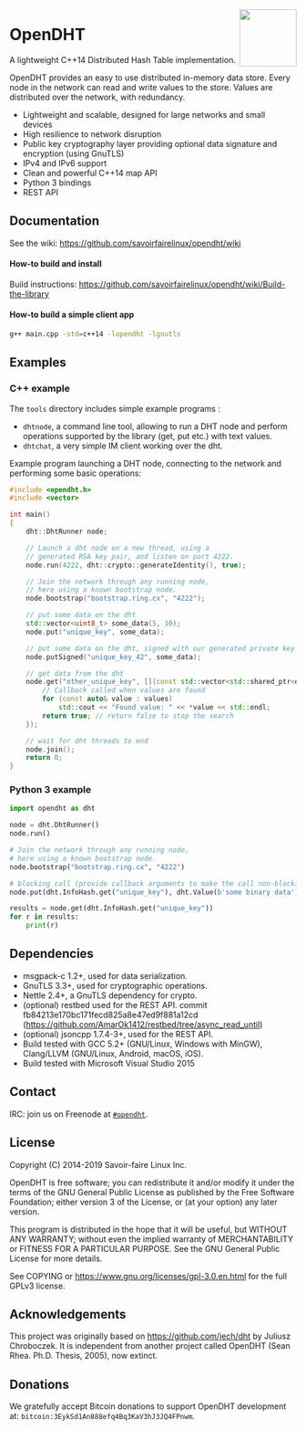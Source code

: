 <img src="https://raw.githubusercontent.com/savoirfairelinux/opendht/master/resources/opendht_logo_512.png" width="100" align="right">
<br>
<h1 style="margin-top:10px">
    <a id="user-content-opendht-" class="anchor" href="/savoirfairelinux/opendht/blob/master/README.md#opendht-" aria-hidden="true"></a>OpenDHT
</h1>

A lightweight C++14 Distributed Hash Table implementation.

OpenDHT provides an easy to use distributed in-memory data store.
Every node in the network can read and write values to the store.
Values are distributed over the network, with redundancy.

 * Lightweight and scalable, designed for large networks and small devices
 * High resilience to network disruption
 * Public key cryptography layer providing optional data signature and encryption (using GnuTLS)
 * IPv4 and IPv6 support
 * Clean and powerful C++14 map API
 * Python 3 bindings
 * REST API

## Documentation
See the wiki: <https://github.com/savoirfairelinux/opendht/wiki>

#### How-to build and install

Build instructions: <https://github.com/savoirfairelinux/opendht/wiki/Build-the-library>

#### How-to build a simple client app
```bash
g++ main.cpp -std=c++14 -lopendht -lgnutls
```

## Examples
### C++ example
The `tools` directory includes simple example programs :
* `dhtnode`, a command line tool, allowing to run a DHT node and perform operations supported by the library (get, put etc.) with text values.
* `dhtchat`, a very simple IM client working over the dht.

Example program launching a DHT node, connecting to the network and performing some basic operations:
```c++
#include <opendht.h>
#include <vector>

int main()
{
    dht::DhtRunner node;

    // Launch a dht node on a new thread, using a
    // generated RSA key pair, and listen on port 4222.
    node.run(4222, dht::crypto::generateIdentity(), true);

    // Join the network through any running node,
    // here using a known bootstrap node.
    node.bootstrap("bootstrap.ring.cx", "4222");

    // put some data on the dht
    std::vector<uint8_t> some_data(5, 10);
    node.put("unique_key", some_data);

    // put some data on the dht, signed with our generated private key
    node.putSigned("unique_key_42", some_data);

    // get data from the dht
    node.get("other_unique_key", [](const std::vector<std::shared_ptr<dht::Value>>& values) {
        // Callback called when values are found
        for (const auto& value : values)
            std::cout << "Found value: " << *value << std::endl;
        return true; // return false to stop the search
    });

    // wait for dht threads to end
    node.join();
    return 0;
}
```
### Python 3 example
```python
import opendht as dht

node = dht.DhtRunner()
node.run()

# Join the network through any running node,
# here using a known bootstrap node.
node.bootstrap("bootstrap.ring.cx", "4222")

# blocking call (provide callback arguments to make the call non-blocking)
node.put(dht.InfoHash.get("unique_key"), dht.Value(b'some binary data'))

results = node.get(dht.InfoHash.get("unique_key"))
for r in results:
    print(r)
```

## Dependencies
- msgpack-c 1.2+, used for data serialization.
- GnuTLS 3.3+, used for cryptographic operations.
- Nettle 2.4+, a GnuTLS dependency for crypto.
- (optional) restbed used for the REST API. commit fb84213e170bc171fecd825a8e47ed9f881a12cd (https://github.com/AmarOk1412/restbed/tree/async_read_until)
- (optional) jsoncpp 1.7.4-3+, used for the REST API.
- Build tested with GCC 5.2+ (GNU/Linux, Windows with MinGW), Clang/LLVM (GNU/Linux, Android, macOS, iOS).
- Build tested with Microsoft Visual Studio 2015

## Contact

IRC: join us on Freenode at [`#opendht`](https://webchat.freenode.net/?channels=%23opendht).

## License
Copyright (C) 2014-2019 Savoir-faire Linux Inc.

OpenDHT is free software; you can redistribute it and/or modify it under the terms of the GNU General Public License as published by the Free Software Foundation; either version 3 of the License, or (at your option) any later version.

This program is distributed in the hope that it will be useful, but WITHOUT ANY WARRANTY; without even the implied warranty of MERCHANTABILITY or FITNESS FOR A PARTICULAR PURPOSE.  See the GNU General Public License for more details.

See COPYING or https://www.gnu.org/licenses/gpl-3.0.en.html for the full GPLv3 license.

## Acknowledgements
This project was originally based on https://github.com/jech/dht by Juliusz Chroboczek.
It is independent from another project called OpenDHT (Sean Rhea. Ph.D. Thesis, 2005), now extinct.

## Donations
We gratefully accept Bitcoin donations to support OpenDHT development at: `bitcoin:3EykSd1An888efq4Bq3KaV3hJ3JQ4FPnwm`.
